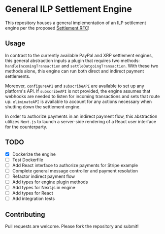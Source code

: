 # General ILP Settlement Engine

This repository houses a general implementation of an ILP settlement engine per the proposed [Settlement RFC](https://github.com/interledger/rfcs/pull/536)!

## Usage

In contrast to the currently available PayPal and XRP settlement engines, this general abstraction inputs a plugin that requires two methods: `handleIncomingTransaction` and `settleOutgoingTransaction`. With these two methods alone, this engine can run both direct and indirect payment settlements. 

Moreover, `configureAPI` and `subscribeAPI` are available to set up any platform's API. If `subscribeAPI` is not provided, the engine assumes that webhooks are needed to listen for incoming transactions and sets that route up. `eliminateAPI` is available to account for any actions necessary when shutting down the settlement engine.

In order to authorize payments in an indirect payment flow, this abstraction utilizes `Next.js` to launch a server-side rendering of a React user interface for the counterparty.

## TODO

- [x] Dockerize the engine
- [ ] Test Dockerfile 
- [ ] Add React interface to authorize payments for Stripe example
- [ ] Complete general message controller and payment resolution
- [ ] Refactor indirect payment flow
- [ ] Add types for engine plugin methods
- [ ] Add types for Next.js in engine
- [ ] Add types for React
- [ ] Add integration tests

## Contributing

Pull requests are welcome. Please fork the repository and submit!